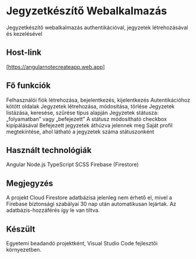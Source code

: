 # Jegyzetkészítő Webalkalmazás

Jegyzetkészítő webalkalmazás authentikációval, jegyzetek létrehozásával és kezelésével

## Host-link
[https://angularnotecreateapp.web.app]

## Fő funkciók
Felhasználói fiók létrehozása, bejelentkezés, kijelentkezés
Autentikációhoz kötött oldalak
Jegyzetek létrehozása, módosítása, törlése
Jegyzetek listázása, keresése, szűrése típus alapján
Jegyzetek státusza: „folyamatban” vagy „befejezett”
A státusz módosítható checkbox kipipálásával
Befejezett jegyzetek áthúzva jelennek meg
Saját profil megtekintése, ahol látható a jegyzetek száma státuszonként

## Használt technológiák
Angular
Node.js
TypeScript
SCSS
Firebase (Firestore)

## Megjegyzés
A projekt Cloud Firestore adatbázisa jelenleg nem érhető el, mivel a Firebase biztonsági szabályai 30 nap után automatikusan lejártak. Az adatbázis-hozzáférés így le van tiltva.

## Készült
Egyetemi beadandó projektként, Visual Studio Code fejlesztői környezetben.
